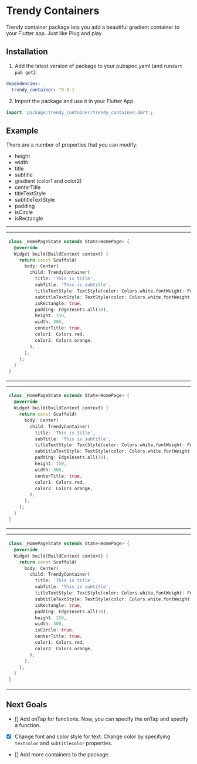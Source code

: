 
# Trendy Containers

Trendy container package lets you add a beautiful gradient container to your Flutter app.
Just like Plug and play

## Installation

1. Add the latest version of package to your pubspec.yaml (and run`dart pub get`):
```yaml
dependencies:
  trendy_container: ^0.0.1
```
2. Import the package and use it in your Flutter App.
```dart
import 'package:trendy_container/trendy_container.dart';
```

## Example
There are a number of properties that you can modify:

-  height
- width
- title
- subtitle
- gradient (color1 and color2)
- centerTitle
- titleTextStyle
- subtitleTextStyle
- padding
- isCircle
- isRectangle

<hr>

<table>
<tr>
<td>

```dart
class _HomePageState extends State<HomePage> {
  @override
  Widget build(BuildContext context) {
    return const Scaffold(
      body: Center(
        child: TrendyContainer(
          title: 'This is title',
          subTitle: 'This is subtitle',
          titleTextStyle: TextStyle(color: Colors.white,fontWeight: FontWeight.bold,),
          subtitleTextStyle: TextStyle(color: Colors.white,fontWeight: FontWeight.bold,),
          isRectangle: true,
          padding: EdgeInsets.all(10),
          height: 150,
          width: 300,
          centerTitle: true,
          color1: Colors.red,
          color2: Colors.orange,
        ),
      ),
    );
  }
}
```

</td>
<td>
<img  src="https://raw.githubusercontent.com/taufiqurSabbir/trendy_container/main/image/1.png"  alt="">
</td>
</tr>
</table>

<table>
<tr>
<td>

```dart
class _HomePageState extends State<HomePage> {
  @override
  Widget build(BuildContext context) {
    return const Scaffold(
      body: Center(
        child: TrendyContainer(
          title: 'This is title',
          subTitle: 'This is subtitle',
          titleTextStyle: TextStyle(color: Colors.white,fontWeight: FontWeight.bold,),
          subtitleTextStyle: TextStyle(color: Colors.white,fontWeight: FontWeight.bold,),
          padding: EdgeInsets.all(10),
          height: 150,
          width: 300,
          centerTitle: true,
          color1: Colors.red,
          color2: Colors.orange,
        ),
      ),
    );
  }
}
```

</td>
<td>
<img  src="https://raw.githubusercontent.com/taufiqurSabbir/trendy_container/main/image/2.png"  alt="">
</td>
</tr>
</table>


<table>
<tr>
<td>

```dart
class _HomePageState extends State<HomePage> {
  @override
  Widget build(BuildContext context) {
    return const Scaffold(
      body: Center(
        child: TrendyContainer(
          title: 'This is title',
          subTitle: 'This is subtitle',
          titleTextStyle: TextStyle(color: Colors.white,fontWeight: FontWeight.bold,),
          subtitleTextStyle: TextStyle(color: Colors.white,fontWeight: FontWeight.bold,),
          isRectangle: true,
          padding: EdgeInsets.all(10),
          height: 150,
          width: 300,
          isCircle: true,
          centerTitle: true,
          color1: Colors.red,
          color2: Colors.orange,
        ),
      ),
    );
  }
}
```

</td>
<td>
<img  src="https://raw.githubusercontent.com/taufiqurSabbir/trendy_container/main/image/3.png"  alt="">
</td>
</tr>
</table>

## Next Goals

- [] Add onTap for functions.
  Now, you can specify the onTap and specify a function.

- [x] Change font and color style for text.
  Change color by specifying `textcolor` and `subtitlecolor` properties.

- [] Add more containers to the package.